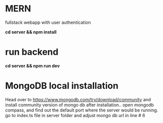# MERN

fullstack webapp with user authentication

**cd server && npm install**

# run backend

**cd server && npm run dev**

# MongoDB local installation

Head over to https://www.mongodb.com/try/download/community and install community version of mongo db
after installation.. open mongodb compass, and find out the default port where the server would be running.
go to index.ts file in server folder and adjust mongo db url in line # 6
